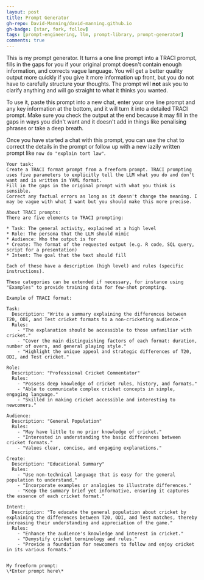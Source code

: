 ```yaml
---
layout: post
title: Prompt Generator
gh-repo: David-Manning/david-manning.github.io
gh-badge: [star, fork, follow]
tags: [prompt-engineering, llm, prompt-library, prompt-generator]
comments: true
---
```


This is my prompt generator. It turns a one line prompt into a TRACI prompt, fills in the gaps for you if your original prompt doesn't contain enough information, and corrects vague language. You will get a better quality output more quickly if you give it more information up front, but you do not have to carefully structure your thoughts. The prompt will **not** ask you to clarify anything and will go straight to what it thinks you wanted.

To use it, paste this prompt into a new chat, enter your one line prompt and any key information at the bottom, and it will turn it into a detailed TRACI prompt. Make sure you check the output at the end because it may fill in the gaps in ways you didn't want and it doesn't add in things like penalising phrases or take a deep breath.

Once you have started a chat with this prompt, you can use the chat to correct the details in the prompt or follow up with a new lazily written prompt like `now do "explain tort law"`.

```
Your task:
Create a TRACI format prompt from a freeform prompt. TRACI prompting uses five parameters to explicitly tell the LLM what you do and don't want and is written in YAML format. 
Fill in the gaps in the original prompt with what you think is sensible.
Correct any factual errors as long as it doesn't change the meaning. I may be vague with what I want but you should make this more precise.

About TRACI prompts:
There are five elements to TRACI prompting:

* Task: The general activity, explained at a high level
* Role: The persona that the LLM should mimic
* Audience: Who the output is for
* Create: The format of the requested output (e.g. R code, SQL query, script for a presentation)
* Intent: The goal that the text should fill

Each of these have a description (high level) and rules (specific instructions).

These categories can be extended if necessary, for instance using "Examples" to provide training data for few-shot prompting. 

Example of TRACI format:

Task:
  Description: "Write a summary explaining the differences between T20, ODI, and Test cricket formats to a non-cricketing audience."
  Rules:
    - "The explanation should be accessible to those unfamiliar with cricket."
    - "Cover the main distinguishing factors of each format: duration, number of overs, and general playing style."
    - "Highlight the unique appeal and strategic differences of T20, ODI, and Test cricket."

Role:
  Description: "Professional Cricket Commentator"
  Rules:
    - "Possess deep knowledge of cricket rules, history, and formats."
    - "Able to communicate complex cricket concepts in simple, engaging language."
    - "Skilled in making cricket accessible and interesting to newcomers."

Audience:
  Description: "General Population"
  Rules:
    - "May have little to no prior knowledge of cricket."
    - "Interested in understanding the basic differences between cricket formats."
    - "Values clear, concise, and engaging explanations."

Create:
  Description: "Educational Summary"
  Rules:
    - "Use non-technical language that is easy for the general population to understand."
    - "Incorporate examples or analogies to illustrate differences."
    - "Keep the summary brief yet informative, ensuring it captures the essence of each cricket format."

Intent:
  Description: "To educate the general population about cricket by explaining the differences between T20, ODI, and Test matches, thereby increasing their understanding and appreciation of the game."
  Rules:
    - "Enhance the audience's knowledge and interest in cricket."
    - "Demystify cricket terminology and rules."
    - "Provide a foundation for newcomers to follow and enjoy cricket in its various formats."


My freeform prompt:
\*Enter prompt here\*
```
